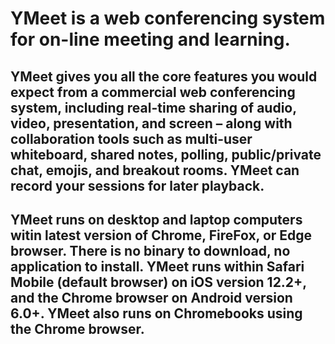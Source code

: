 # YMeet is a web conferencing system for on-line meeting and learning.

## YMeet gives you all the core features you would expect from a commercial web conferencing system, including real-time sharing of audio, video, presentation, and screen – along with collaboration tools such as multi-user whiteboard, shared notes, polling, public/private chat, emojis, and breakout rooms. YMeet can record your sessions for later playback.

## YMeet runs on desktop and laptop computers witin latest version of Chrome, FireFox, or Edge browser. There is no binary to download, no application to install. YMeet runs within Safari Mobile (default browser) on iOS version 12.2+, and the Chrome browser on Android version 6.0+. YMeet also runs on Chromebooks using the Chrome browser.
